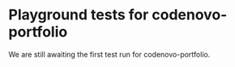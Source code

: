 # Playground tests for codenovo-portfolio
We are still awaiting the first test run for codenovo-portfolio.
